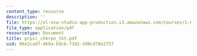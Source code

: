 ```yaml
---
content_type: resource
description: ''
file: https://ol-ocw-studio-app-production.s3.amazonaws.com/courses/1-054-mechanics-and-design-of-concrete-structures-spring-2004/06e2cadf4b9ab9cb73d13d0cd78e2757_prpsl_chkrpn_tkt.pdf
file_type: application/pdf
resourcetype: Document
title: prpsl_chkrpn_tkt.pdf
uid: 06e2cadf-4b9a-b9cb-73d1-3d0cd78e2757
---
```

